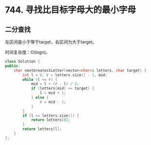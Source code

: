 # 744. 寻找比目标字母大的最小字母

## 二分查找

左区间是小于等于target，右区间为大于target。

时间复杂度：O(logn)。

```cpp
class Solution {
public:
    char nextGreatestLetter(vector<char>& letters, char target) {
        int l = 0, r = letters.size() - 1, mid;
        while (l <= r) {
            mid = l + (r - l) / 2;
            if (letters[mid] <= target) {
                l = mid + 1;
            } else {
                r = mid - 1;
            }
        }
        if (l == letters.size()) {
            return letters[0];
        }
        return letters[l];
    }
};
```
